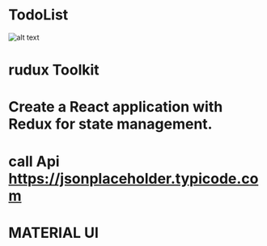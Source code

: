  

# TodoList
![alt text](img.png)
# rudux Toolkit 
# Create a React application with Redux for state management. 
# call Api https://jsonplaceholder.typicode.com  
# MATERIAL UI  
